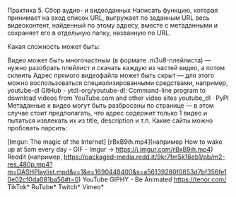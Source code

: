 Практика 5. Сбор аудио- и видеоданных
Написать функцию, которая принимает на вход список URL, выгружает по заданным URL весь видеоконтент, найденный по этому адресу, вместе с метаданными и сохраняет его в отдельную папку, названную по URL.

Какая сложность может быть:

Видео может быть многочастным (в формате .m3u8-плейлиста) — нужно разобрать плейлист и скачать каждую из частей видео, а потом склеить
Адрес прямого видеофайла может быть скрыт — для этого можно воспользоваться специализированными средствами, например, youtube-dl GitHub - ytdl-org/youtube-dl: Command-line program to download videos from YouTube.com and other video sites youtube_dl · PyPI
Метаданные к видео могут быть разбросаны по странице — в этом случае стоит предполагать, что адрес содержит только 1 видео и пытаться извлекать их из title, description и т.п.
Какие сайты можно пробовать парсить:

[Imgur: The magic of the Internet] [rBxB9ih.mp4](например How to wake up at 5am every day - GIF - Imgur -> https://i.imgur.com/rBxB9ih.mp4)
Reddit (например, https://packaged-media.redd.it/9kr7fm5k16eb1/pb/m2-res_480p.mp4?m=DASHPlaylist.mpd&v=1&e=1690448400&s=a56139280f0853d7bf356fe10e02cf0da081ba56#t=0)
YouTube
GIPHY - Be Animated
https://tenor.com/
TikTok*
RuTube*
Twitch*
Vimeo*
